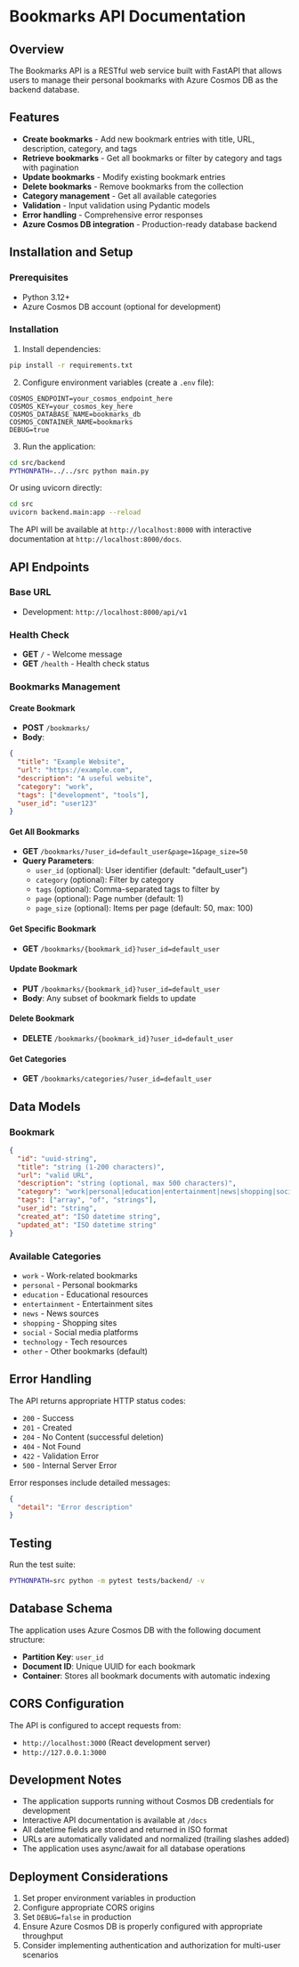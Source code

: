 # Bookmarks API Documentation

## Overview

The Bookmarks API is a RESTful web service built with FastAPI that allows users to manage their personal bookmarks with Azure Cosmos DB as the backend database.

## Features

- **Create bookmarks** - Add new bookmark entries with title, URL, description, category, and tags
- **Retrieve bookmarks** - Get all bookmarks or filter by category and tags with pagination
- **Update bookmarks** - Modify existing bookmark entries
- **Delete bookmarks** - Remove bookmarks from the collection
- **Category management** - Get all available categories
- **Validation** - Input validation using Pydantic models
- **Error handling** - Comprehensive error responses
- **Azure Cosmos DB integration** - Production-ready database backend

## Installation and Setup

### Prerequisites

- Python 3.12+
- Azure Cosmos DB account (optional for development)

### Installation

1. Install dependencies:
```bash
pip install -r requirements.txt
```

2. Configure environment variables (create a `.env` file):
```env
COSMOS_ENDPOINT=your_cosmos_endpoint_here
COSMOS_KEY=your_cosmos_key_here
COSMOS_DATABASE_NAME=bookmarks_db
COSMOS_CONTAINER_NAME=bookmarks
DEBUG=true
```

3. Run the application:
```bash
cd src/backend
PYTHONPATH=../../src python main.py
```

Or using uvicorn directly:
```bash
cd src
uvicorn backend.main:app --reload
```

The API will be available at `http://localhost:8000` with interactive documentation at `http://localhost:8000/docs`.

## API Endpoints

### Base URL
- Development: `http://localhost:8000/api/v1`

### Health Check
- **GET** `/` - Welcome message
- **GET** `/health` - Health check status

### Bookmarks Management

#### Create Bookmark
- **POST** `/bookmarks/`
- **Body**:
```json
{
  "title": "Example Website",
  "url": "https://example.com",
  "description": "A useful website",
  "category": "work",
  "tags": ["development", "tools"],
  "user_id": "user123"
}
```

#### Get All Bookmarks
- **GET** `/bookmarks/?user_id=default_user&page=1&page_size=50`
- **Query Parameters**:
  - `user_id` (optional): User identifier (default: "default_user")
  - `category` (optional): Filter by category
  - `tags` (optional): Comma-separated tags to filter by
  - `page` (optional): Page number (default: 1)
  - `page_size` (optional): Items per page (default: 50, max: 100)

#### Get Specific Bookmark
- **GET** `/bookmarks/{bookmark_id}?user_id=default_user`

#### Update Bookmark
- **PUT** `/bookmarks/{bookmark_id}?user_id=default_user`
- **Body**: Any subset of bookmark fields to update

#### Delete Bookmark
- **DELETE** `/bookmarks/{bookmark_id}?user_id=default_user`

#### Get Categories
- **GET** `/bookmarks/categories/?user_id=default_user`

## Data Models

### Bookmark
```json
{
  "id": "uuid-string",
  "title": "string (1-200 characters)",
  "url": "valid URL",
  "description": "string (optional, max 500 characters)",
  "category": "work|personal|education|entertainment|news|shopping|social|technology|other",
  "tags": ["array", "of", "strings"],
  "user_id": "string",
  "created_at": "ISO datetime string",
  "updated_at": "ISO datetime string"
}
```

### Available Categories
- `work` - Work-related bookmarks
- `personal` - Personal bookmarks
- `education` - Educational resources
- `entertainment` - Entertainment sites
- `news` - News sources
- `shopping` - Shopping sites
- `social` - Social media platforms
- `technology` - Tech resources
- `other` - Other bookmarks (default)

## Error Handling

The API returns appropriate HTTP status codes:
- `200` - Success
- `201` - Created
- `204` - No Content (successful deletion)
- `404` - Not Found
- `422` - Validation Error
- `500` - Internal Server Error

Error responses include detailed messages:
```json
{
  "detail": "Error description"
}
```

## Testing

Run the test suite:
```bash
PYTHONPATH=src python -m pytest tests/backend/ -v
```

## Database Schema

The application uses Azure Cosmos DB with the following document structure:
- **Partition Key**: `user_id`
- **Document ID**: Unique UUID for each bookmark
- **Container**: Stores all bookmark documents with automatic indexing

## CORS Configuration

The API is configured to accept requests from:
- `http://localhost:3000` (React development server)
- `http://127.0.0.1:3000`

## Development Notes

- The application supports running without Cosmos DB credentials for development
- Interactive API documentation is available at `/docs`
- All datetime fields are stored and returned in ISO format
- URLs are automatically validated and normalized (trailing slashes added)
- The application uses async/await for all database operations

## Deployment Considerations

1. Set proper environment variables in production
2. Configure appropriate CORS origins
3. Set `DEBUG=false` in production
4. Ensure Azure Cosmos DB is properly configured with appropriate throughput
5. Consider implementing authentication and authorization for multi-user scenarios